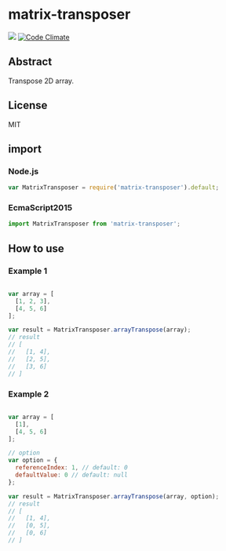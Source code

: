 # matrix-transposer

[![](https://travis-ci.org/jsuzuki20120311/matrix-transposer.svg?branch=master)](https://travis-ci.org/jsuzuki20120311/matrix-transposer.svg?branch=master) [![Code Climate](https://codeclimate.com/github/jsuzuki20120311/matrix-transposer/badges/gpa.svg)](https://codeclimate.com/github/jsuzuki20120311/matrix-transposer)


## Abstract
Transpose 2D array.


## License
MIT

## import
### Node.js
```javascript
var MatrixTransposer = require('matrix-transposer').default;
```
### EcmaScript2015
```javascript
import MatrixTransposer from 'matrix-transposer';
```

## How to use

### Example 1

```javascript

var array = [
  [1, 2, 3],
  [4, 5, 6]
];

var result = MatrixTransposer.arrayTranspose(array);
// result
// [
//   [1, 4],
//   [2, 5],
//   [3, 6]
// ]

```

### Example 2

```javascript

var array = [
  [1],
  [4, 5, 6]
];

// option
var option = {
  referenceIndex: 1, // default: 0 
  defaultValue: 0 // default: null
};

var result = MatrixTransposer.arrayTranspose(array, option);
// result
// [
//   [1, 4],
//   [0, 5],
//   [0, 6]
// ]

```
